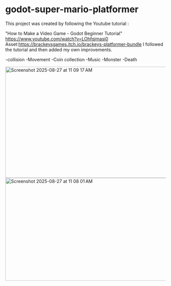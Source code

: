 # godot-super-mario-platformer

This project was created by following the Youtube tutorial
:

"How to Make a Video Game - Godot Beginner Tutorial"
https://www.youtube.com/watch?v=LOhfqjmasi0
Asset:https://brackeysgames.itch.io/brackeys-platformer-bundle
I followed the tutorial and then added my own improvements.

-collision
-Movement
-Coin collection
-Music
-Monster
-Death


<img width="578" height="349" alt="Screenshot 2025-08-27 at 11 09 17 AM" src="https://github.com/user-attachments/assets/202cd15c-5dba-4b8c-99de-305ce38a95dc" />
<img width="576" height="323" alt="Screenshot 2025-08-27 at 11 08 01 AM" src="https://github.com/user-attachments/assets/85e1bc6f-4ef5-4cab-992b-ac3397c04c06" />

